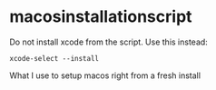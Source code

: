 # macosinstallationscript

Do not install xcode from the script. Use this instead:

```xcode-select --install```

What I use to setup macos right from a fresh install
